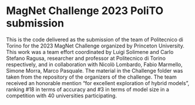 # MagNet Challenge 2023 PoliTO submission

This is the code delivered as the submission of the team of Politecnico di Torino for the 2023 MagNet Challenge organized by Princeton University. This work was a team effort coordinated by Luigi Solimene and Carlo Stefano Ragusa, researcher and professor at Politecnico di Torino respectively, and in collaboration with Nicolò Lombardo, Fabio Marmello, Simone Morra, Marco Pasquale. The material in the Challenge folder was taken from the repository of the organizers of the challenge. The team received an honorable mention “for excellent exploration of hybrid models”, ranking #18 in terms of accuracy and #3 in terms of model size in a competition with 40 universities participating.
